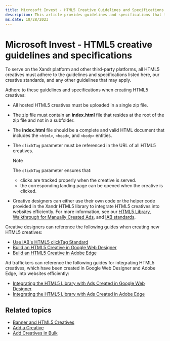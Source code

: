```yaml
---
title: Microsoft Invest - HTML5 Creative Guidelines and Specifications
description: This article provides guidelines and specifications that the HTML5 creatives must follow to be served on various platforms.
ms.date: 10/28/2023
---
```


# Microsoft Invest - HTML5 creative guidelines and specifications

To serve on the Xandr platform and other third-party platforms, all HTML5 creatives must adhere to the guidelines and specifications listed here, our creative standards, and any other guidelines that may apply.

Adhere to these guidelines and specifications when creating HTML5 creatives:

- All hosted HTML5 creatives must be uploaded in a single zip file.
- The zip file must contain an **index.html** file that resides at the root of the zip file and not in a subfolder.
- The **index.html** file should be a complete and valid HTML document that includes the `<html>`, `<head>`, and `<body>` entities.
- The `clickTag` parameter must be referenced in the URL of all HTML5 creatives.
  
    > [!NOTE]
    > The `clickTag` parameter ensures that:
    > - clicks are tracked properly when the creative is served.
    > - the corresponding landing page can be opened when the creative is
    clicked.

- Creative designers can either use their own code or the helper code provided in the Xandr HTML5 library to integrate HTML5 creatives into websites efficiently. For more information, see our [HTML5 Library](https://github.com/appnexus/appnexus-html5-lib), [Walkthrough for Manually Created Ads](https://github.com/appnexus/appnexus-html5-lib/blob/master/docs/Walkthrough-For-Manually-Created-Ads.md), and [IAB standards](http://www.iab.com/wp-content/uploads/2013/07/HTML5forDigitalAdvertising2.0PublicCommentDraft.pdf).

Creative designers can reference the following guides when creating new HTML5 creatives:

- [Use IAB's HTML5 clickTag Standard](../industry-reference/use-iab-s-html5-clicktag-standard-on-xandr.md)
- [Build an HTML5 Creative in Google Web Designer](../industry-reference/build-an-html5-xandr-creative-in-google-web-designer.md)
- [Build an HTML5 Creative in Adobe Edge](../industry-reference/build-an-html5-xandr-creative-in-adobe-edge.md)

Ad traffickers can reference the following guides for integrating HTML5 creatives, which have been created in Google Web Designer and Adobe Edge, into websites efficiently:

- [Integrating the HTML5 Library with Ads Created in Google Web Designer](../industry-reference/integrating-the-xandr-html5-library-with-ads-created-in-google-web-designer.md)
- [Integrating the HTML5 Library with Ads Created in Adobe Edge](../industry-reference/integrating-the-xandr-html5-library-with-ads-created-in-adobe-edge.md)

## Related topics

- [Banner and HTML5 Creatives](./banner-and-html5-creatives.md)
- [Add a Creative](./add-a-creative.md)
- [Add Creatives in Bulk](./add-creatives-in-bulk.md)

